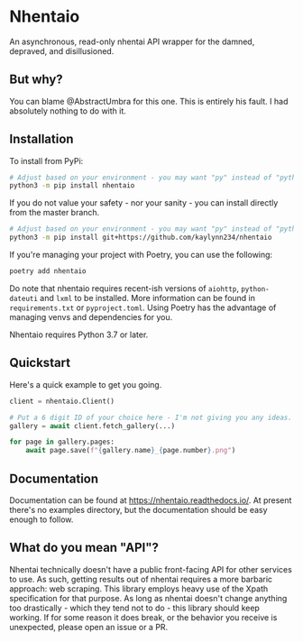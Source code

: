 # Nhentaio
An asynchronous, read-only nhentai API wrapper for the damned, depraved, and disillusioned.

## But why?
You can blame @AbstractUmbra for this one. This is entirely his fault. I had absolutely nothing to do with it.

## Installation
To install from PyPi:

```sh
# Adjust based on your environment - you may want "py" instead of "python3" on windows
python3 -m pip install nhentaio
```


If you do not value your safety - nor your sanity - you can install directly from the master branch.
```sh
# Adjust based on your environment - you may want "py" instead of "python3" on windows
python3 -m pip install git+https://github.com/kaylynn234/nhentaio
```

If you're managing your project with Poetry, you can use the following:
```sh
poetry add nhentaio
```

Do note that nhentaio requires recent-ish versions of `aiohttp`, `python-dateuti` and `lxml` to be installed. More information can be found in `requirements.txt` or `pyproject.toml`. Using Poetry has the advantage of managing venvs and dependencies for you.

Nhentaio requires Python 3.7 or later.


## Quickstart
Here's a quick example to get you going.
```py
client = nhentaio.Client()

# Put a 6 digit ID of your choice here - I'm not giving you any ideas.
gallery = await client.fetch_gallery(...)

for page in gallery.pages:
    await page.save(f"{gallery.name}_{page.number}.png")
```

## Documentation
Documentation can be found at <https://nhentaio.readthedocs.io/>.
At present there's no examples directory, but the documentation should be easy enough to follow.

## What do you mean "API"?
Nhentai technically doesn't have a public front-facing API for other services to use.
As such, getting results out of nhentai requires a more barbaric approach: web scraping.
This library employs heavy use of the Xpath specification for that purpose.
As long as nhentai doesn't change anything too drastically - which they tend not to do - this library should keep working.
If for some reason it does break, or the behavior you receive is unexpected, please open an issue or a PR.
